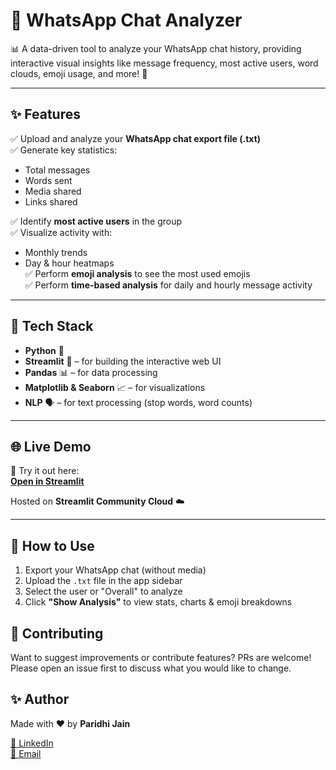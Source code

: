 # 📌 WhatsApp Chat Analyzer

📊 A data-driven tool to analyze your WhatsApp chat history, providing interactive visual insights like message frequency, most active users, word clouds, emoji usage, and more! 🚀

---

## ✨ Features

✅ Upload and analyze your **WhatsApp chat export file (.txt)**  
✅ Generate key statistics:
- Total messages
- Words sent
- Media shared
- Links shared  

✅ Identify **most active users** in the group  
✅ Visualize activity with:
- Monthly trends
- Day & hour heatmaps  
✅ Perform **emoji analysis** to see the most used emojis  
✅ Perform **time-based analysis** for daily and hourly message activity  

---

## 🔧 Tech Stack

- **Python** 🐍  
- **Streamlit** 🎨 – for building the interactive web UI  
- **Pandas** 📊 – for data processing  
- **Matplotlib & Seaborn** 📈 – for visualizations  
- **NLP** 🗣️ – for text processing (stop words, word counts)  

---

## 🌐 Live Demo

🚀 Try it out here:  
**[Open in Streamlit](https://https://whatsapp-chat-analyzer-jthbtwtznyx2fpnov4fsla.streamlit.app/)**

Hosted on **Streamlit Community Cloud** ☁️

---

## 📂 How to Use

1. Export your WhatsApp chat (without media)  
2. Upload the `.txt` file in the app sidebar  
3. Select the user or "Overall" to analyze  
4. Click **"Show Analysis"** to view stats, charts & emoji breakdowns


## 🙌 Contributing

Want to suggest improvements or contribute features? PRs are welcome!  
Please open an issue first to discuss what you would like to change.


## ✨ Author

Made with ❤️ by **Paridhi Jain**

[🔗 LinkedIn](https://www.linkedin.com/in/paridhi-jain309)  
[📧 Email](mailto:paridhij30@gmail.com)
